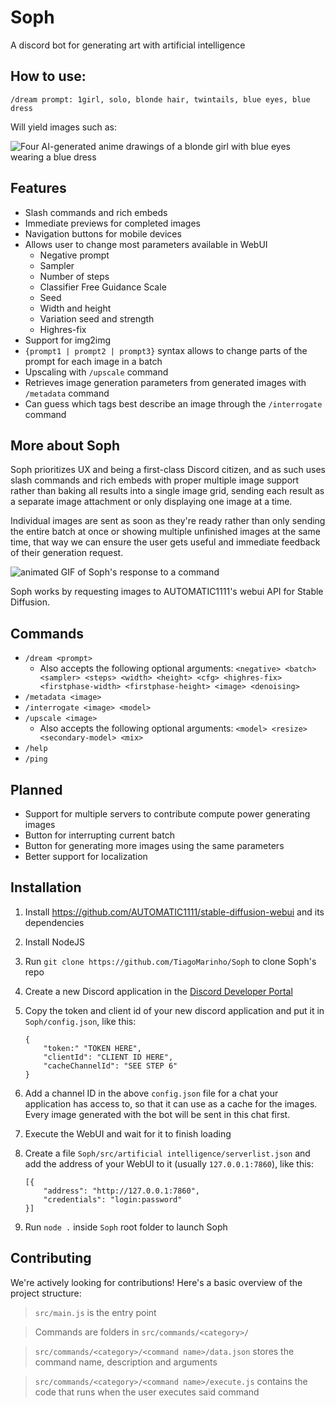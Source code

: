 # Soph #
A discord bot for generating art with artificial intelligence

## How to use: ##

`/dream prompt: 1girl, solo, blonde hair, twintails, blue eyes, blue dress`

Will yield images such as:

![Four AI-generated anime drawings of a blonde girl with blue eyes wearing a blue dress](https://i.imgur.com/gqu5jHc.png)

## Features ##

- Slash commands and rich embeds
- Immediate previews for completed images
- Navigation buttons for mobile devices
- Allows user to change most parameters available in WebUI
	- Negative prompt
	- Sampler
	- Number of steps
	- Classifier Free Guidance Scale
	- Seed
	- Width and height
	- Variation seed and strength
	- Highres-fix
- Support for img2img
- `{prompt1 | prompt2 | prompt3}` syntax allows to change parts of the prompt for each image in a batch
- Upscaling with `/upscale` command
- Retrieves image generation parameters from generated images with `/metadata` command
- Can guess which tags best describe an image through the `/interrogate` command

## More about Soph ##

Soph prioritizes UX and being a first-class Discord citizen, and as such uses slash commands and rich embeds with proper multiple image support rather than baking all results into a single image grid, sending each result as a separate image attachment or only displaying one image at a time.

Individual images are sent as soon as they're ready rather than only sending the entire batch at once or showing multiple unfinished images at the same time, that way we can ensure the user gets useful and immediate feedback of their generation request.

![animated GIF of Soph's response to a command](https://i.imgur.com/cc5NohO.gif)

Soph works by requesting images to AUTOMATIC1111's webui API for Stable Diffusion.

## Commands ##

* `/dream <prompt>`
	* Also accepts the following optional arguments: `<negative> <batch> <sampler> <steps> <width> <height> <cfg> <highres-fix> <firstphase-width> <firstphase-height> <image> <denoising>`
* `/metadata <image>`
* `/interrogate <image> <model>`
* `/upscale <image>` 
	* Also accepts the following optional arguments: `<model> <resize> <secondary-model> <mix>`
* `/help`
* `/ping`

## Planned ##

- Support for multiple servers to contribute compute power generating images
- Button for interrupting current batch
- Button for generating more images using the same parameters
- Better support for localization

## Installation ##

1. Install https://github.com/AUTOMATIC1111/stable-diffusion-webui and its dependencies
2. Install NodeJS
3. Run `git clone https://github.com/TiagoMarinho/Soph` to clone Soph's repo
4. Create a new Discord application in the [Discord Developer Portal](https://discord.com/developers/applications)
5. Copy the token and client id of your new discord application and put it in `Soph/config.json`, like this:

	```
	{
		"token:" "TOKEN HERE",
		"clientId": "CLIENT ID HERE",
		"cacheChannelId": "SEE STEP 6"
	}
	```
6. Add a channel ID in the above `config.json` file for a chat your application has access to, so that it can use as a cache for the images. Every image generated with the bot will be sent in this chat first.
7. Execute the WebUI and wait for it to finish loading
8. Create a file `Soph/src/artificial intelligence/serverlist.json` and add the address of your WebUI to it (usually `127.0.0.1:7860`), like this:
	```
	[{
		"address": "http://127.0.0.1:7860",
		"credentials": "login:password"
	}]
	```
9. Run `node .` inside `Soph` root folder to launch Soph

## Contributing ##

We're actively looking for contributions! Here's a basic overview of the project structure:

> `src/main.js` is the entry point

> Commands are folders in `src/commands/<category>/`

> `src/commands/<category>/<command name>/data.json` stores the command name, description and arguments

> `src/commands/<category>/<command name>/execute.js` contains the code that runs when the user executes said command